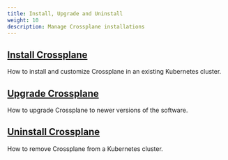 ```yaml
---
title: Install, Upgrade and Uninstall
weight: 10
description: Manage Crossplane installations
---
```


## [Install Crossplane](install/)
How to install and customize Crossplane in an existing Kubernetes cluster.

## [Upgrade Crossplane](upgrade/)
How to upgrade Crossplane to newer versions of the software.

## [Uninstall Crossplane](uninstall/)
How to remove Crossplane from a Kubernetes cluster.